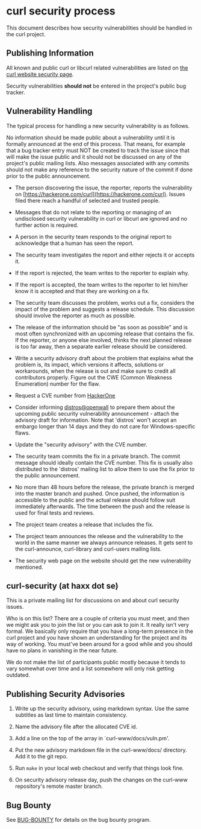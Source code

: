 curl security process
=====================

This document describes how security vulnerabilities should be handled in the curl project.

Publishing Information
----------------------

All known and public curl or libcurl related vulnerabilities are listed on
[the curl website security page](https://curl.haxx.se/docs/security.html).

Security vulnerabilities **should not** be entered in the project's public bug tracker.

Vulnerability Handling
----------------------

The typical process for handling a new security vulnerability is as follows.

No information should be made public about a vulnerability until it is formally announced at the end of this process.
That means, for example that a bug tracker entry must NOT be created to track the issue since that will make the issue
public and it should not be discussed on any of the project's public mailing lists. Also messages associated with any
commits should not make any reference to the security nature of the commit if done prior to the public announcement.

- The person discovering the issue, the reporter, reports the vulnerability on
  [https://hackerone.com/curl](https://hackerone.com/curl). Issues filed there reach a handful of selected and trusted
  people.

- Messages that do not relate to the reporting or managing of an undisclosed security vulnerability in curl or libcurl
  are ignored and no further action is required.

- A person in the security team responds to the original report to acknowledge that a human has seen the report.

- The security team investigates the report and either rejects it or accepts it.

- If the report is rejected, the team writes to the reporter to explain why.

- If the report is accepted, the team writes to the reporter to let him/her know it is accepted and that they are
  working on a fix.

- The security team discusses the problem, works out a fix, considers the impact of the problem and suggests a release
  schedule. This discussion should involve the reporter as much as possible.

- The release of the information should be "as soon as possible" and is most often synchronized with an upcoming release
  that contains the fix. If the reporter, or anyone else involved, thinks the next planned release is too far away, then
  a separate earlier release should be considered.

- Write a security advisory draft about the problem that explains what the problem is, its impact, which versions it
  affects, solutions or workarounds, when the release is out and make sure to credit all contributors properly. Figure
  out the CWE (Common Weakness Enumeration) number for the flaw.

- Request a CVE number from
  [HackerOne](https://docs.hackerone.com/programs/cve-requests.html)

- Consider informing
  [distros@openwall](https://oss-security.openwall.org/wiki/mailing-lists/distros)
  to prepare them about the upcoming public security vulnerability announcement - attach the advisory draft for
  information. Note that
  'distros' won't accept an embargo longer than 14 days and they do not care for Windows-specific flaws.

- Update the "security advisory" with the CVE number.

- The security team commits the fix in a private branch. The commit message should ideally contain the CVE number. This
  fix is usually also distributed to the 'distros' mailing list to allow them to use the fix prior to the public
  announcement.

- No more than 48 hours before the release, the private branch is merged into the master branch and pushed. Once pushed,
  the information is accessible to the public and the actual release should follow suit immediately afterwards. The time
  between the push and the release is used for final tests and reviews.

- The project team creates a release that includes the fix.

- The project team announces the release and the vulnerability to the world in the same manner we always announce
  releases. It gets sent to the curl-announce, curl-library and curl-users mailing lists.

- The security web page on the website should get the new vulnerability mentioned.

curl-security (at haxx dot se)
------------------------------

This is a private mailing list for discussions on and about curl security issues.

Who is on this list? There are a couple of criteria you must meet, and then we might ask you to join the list or you can
ask to join it. It really isn't very formal. We basically only require that you have a long-term presence in the curl
project and you have shown an understanding for the project and its way of working. You must've been around for a good
while and you should have no plans in vanishing in the near future.

We do not make the list of participants public mostly because it tends to vary somewhat over time and a list somewhere
will only risk getting outdated.

Publishing Security Advisories
------------------------------

1. Write up the security advisory, using markdown syntax. Use the same subtitles as last time to maintain consistency.

2. Name the advisory file after the allocated CVE id.

3. Add a line on the top of the array in `curl-www/docs/vuln.pm'.

4. Put the new advisory markdown file in the curl-www/docs/ directory. Add it to the git repo.

5. Run `make` in your local web checkout and verify that things look fine.

6. On security advisory release day, push the changes on the curl-www repository's remote master branch.

Bug Bounty
----------

See [BUG-BOUNTY](https://curl.haxx.se/docs/bugbounty.html) for details on the bug bounty program.
